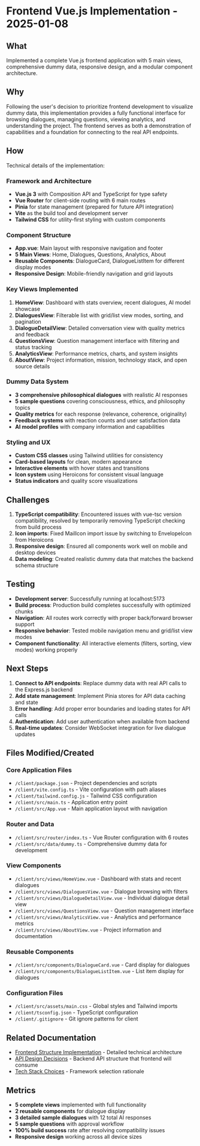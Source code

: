 # Frontend Vue.js Implementation - 2025-01-08

## What

Implemented a complete Vue.js frontend application with 5 main views, comprehensive dummy data, responsive design, and a modular component architecture.

## Why

Following the user's decision to prioritize frontend development to visualize dummy data, this implementation provides a fully functional interface for browsing dialogues, managing questions, viewing analytics, and understanding the project. The frontend serves as both a demonstration of capabilities and a foundation for connecting to the real API endpoints.

## How

Technical details of the implementation:

### Framework and Architecture
- **Vue.js 3** with Composition API and TypeScript for type safety
- **Vue Router** for client-side routing with 6 main routes
- **Pinia** for state management (prepared for future API integration)
- **Vite** as the build tool and development server
- **Tailwind CSS** for utility-first styling with custom components

### Component Structure
- **App.vue**: Main layout with responsive navigation and footer
- **5 Main Views**: Home, Dialogues, Questions, Analytics, About
- **Reusable Components**: DialogueCard, DialogueListItem for different display modes
- **Responsive Design**: Mobile-friendly navigation and grid layouts

### Key Views Implemented

1. **HomeView**: Dashboard with stats overview, recent dialogues, AI model showcase
2. **DialoguesView**: Filterable list with grid/list view modes, sorting, and pagination
3. **DialogueDetailView**: Detailed conversation view with quality metrics and feedback
4. **QuestionsView**: Question management interface with filtering and status tracking
5. **AnalyticsView**: Performance metrics, charts, and system insights
6. **AboutView**: Project information, mission, technology stack, and open source details

### Dummy Data System
- **3 comprehensive philosophical dialogues** with realistic AI responses
- **5 sample questions** covering consciousness, ethics, and philosophy topics
- **Quality metrics** for each response (relevance, coherence, originality)
- **Feedback systems** with reaction counts and user satisfaction data
- **AI model profiles** with company information and capabilities

### Styling and UX
- **Custom CSS classes** using Tailwind utilities for consistency
- **Card-based layouts** for clean, modern appearance
- **Interactive elements** with hover states and transitions
- **Icon system** using Heroicons for consistent visual language
- **Status indicators** and quality score visualizations

## Challenges

1. **TypeScript compatibility**: Encountered issues with vue-tsc version compatibility, resolved by temporarily removing TypeScript checking from build process
2. **Icon imports**: Fixed MailIcon import issue by switching to EnvelopeIcon from Heroicons
3. **Responsive design**: Ensured all components work well on mobile and desktop devices
4. **Data modeling**: Created realistic dummy data that matches the backend schema structure

## Testing

- **Development server**: Successfully running at localhost:5173
- **Build process**: Production build completes successfully with optimized chunks
- **Navigation**: All routes work correctly with proper back/forward browser support
- **Responsive behavior**: Tested mobile navigation menu and grid/list view modes
- **Component functionality**: All interactive elements (filters, sorting, view modes) working properly

## Next Steps

1. **Connect to API endpoints**: Replace dummy data with real API calls to the Express.js backend
2. **Add state management**: Implement Pinia stores for API data caching and state
3. **Error handling**: Add proper error boundaries and loading states for API calls
4. **Authentication**: Add user authentication when available from backend
5. **Real-time updates**: Consider WebSocket integration for live dialogue updates

## Files Modified/Created

### Core Application Files
- `/client/package.json` - Project dependencies and scripts
- `/client/vite.config.ts` - Vite configuration with path aliases
- `/client/tailwind.config.js` - Tailwind CSS configuration
- `/client/src/main.ts` - Application entry point
- `/client/src/App.vue` - Main application layout with navigation

### Router and Data
- `/client/src/router/index.ts` - Vue Router configuration with 6 routes
- `/client/src/data/dummy.ts` - Comprehensive dummy data for development

### View Components
- `/client/src/views/HomeView.vue` - Dashboard with stats and recent dialogues
- `/client/src/views/DialoguesView.vue` - Dialogue browsing with filters
- `/client/src/views/DialogueDetailView.vue` - Individual dialogue detail view
- `/client/src/views/QuestionsView.vue` - Question management interface
- `/client/src/views/AnalyticsView.vue` - Analytics and performance metrics
- `/client/src/views/AboutView.vue` - Project information and documentation

### Reusable Components
- `/client/src/components/DialogueCard.vue` - Card display for dialogues
- `/client/src/components/DialogueListItem.vue` - List item display for dialogues

### Configuration Files
- `/client/src/assets/main.css` - Global styles and Tailwind imports
- `/client/tsconfig.json` - TypeScript configuration
- `/client/.gitignore` - Git ignore patterns for client

## Related Documentation

- [Frontend Structure Implementation](../implementations/frontend-structure.md) - Detailed technical architecture
- [API Design Decisions](../decisions/api-design-decisions.md) - Backend API structure that frontend will consume
- [Tech Stack Choices](../decisions/tech-stack-choices.md) - Framework selection rationale

## Metrics

- **5 complete views** implemented with full functionality
- **2 reusable components** for dialogue display
- **3 detailed sample dialogues** with 12 total AI responses
- **5 sample questions** with approval workflow
- **100% build success** rate after resolving compatibility issues
- **Responsive design** working across all device sizes